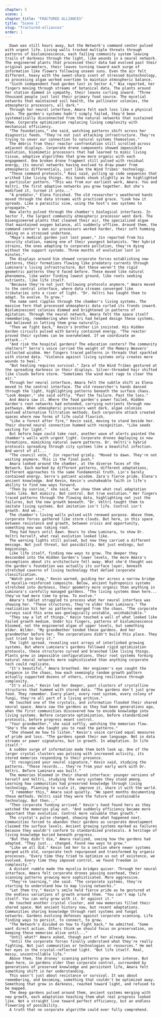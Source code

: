 ```yaml
---
chapter: 5
scene: 1
chapter_title: "FRACTURED ALLIANCES"
title: "Scene 1"
slug: "fractured-alliances"
order: 1
---
```


      Dawn was still hours away, but the Network's command center pulsed with urgent life. Living walls tracked multiple threats through patterns of bioluminescence, each failing community system leaving trails of darkness through the light, like wounds in a neural network. The engineered plants that processed their data had evolved past their original parameters, their leaves turning toward each surge of information like flowers following unseen suns. Even the air felt different, heavy with the sweet-sharp scent of stressed biotechnology, as processing algae worked overtime to maintain atmospheric balance.
      "Sixth independent food garden lost in Sector 4," Nia reported, her fingers moving through streams of botanical data. The plants around her station dimmed in sympathy, their leaves curling inward. "Three thousand people just lost their primary food source. The mycelial networks that maintained soil health, the pollinator colonies, the atmospheric processors, all dark."
      Through her neural interface, Amara felt each loss like a physical pain. The garden's systems hadn't simply failed, they'd been systematically disconnected from the natural networks that sustained them. Corporate optimization replacing living complexity with mechanical efficiency.
      "The foundations," she said, watching patterns shift across her diagnostic feeds. "They're not just attacking infrastructure. They're trying to sever our connection to natural systems themselves."
      The debris from their reactor confrontation still scrolled across adjacent displays. Corporate drone components showed impossible evolution, biomimetic processors that had learned to mimic living tissue, adaptive algorithms that grew more organic with each engagement. One broken drone fragment still pulsed with residual energy, its neural networks having evolved to draw power from atmospheric differentials, just like the Wind Tribes' technology.
      "These command protocols," Ravi said, pulling up code sequences that writhed like living things. His hands shook slightly as he highlighted a particular pattern. "This was from our earliest work, Amara. You and Veltri, the first adaptive networks you grew together. But she's modified it, turned it into..."
      "A predator," Elena finished. The old researcher's weathered hands moved through the data streams with practiced grace. "Look how it spreads. Like a parasitic vine, using the host's own systems to propagate."
      New alerts pulsed through the chamber's biological interfaces. In Sector 7, the largest community atmospheric processor went dark. The bioengineered plants that cleaned their air, the specialized algae that maintained oxygen balance, all suddenly offline. Around them, the command center's own air processors worked harder, their soft humming taking on a stressed undertone.
      "Maya's medical garden just lost power," Jin reported from his security station, naming one of their youngest botanists. "Her hybrid strains, the ones adapting to corporate pollution, they're dying without the support systems. Three months of evolution lost in minutes."
      The displays around him showed corporate forces establishing new patterns, their formations flowing like predatory currents through Luminara's living infrastructure. But these weren't the rigid geometric patterns they'd faced before. These moved like natural phenomena, like water finding lowest ground, like roots seeking nutrients, like life itself.
      "Because they're not just following protocols anymore." Amara moved to the central interface, where data streams converged like tributaries into a river of light. "Dr. Veltri has taught them to adapt. To evolve. To grow."
      The name sent ripples through the chamber's living systems. The massive fern that processed atmospheric data curled its fronds inward. Bioluminescent colonies dimmed and brightened in patterns of agitation. Through the neural network, Amara felt the space itself remembering, remembering when Veltri had helped design these systems, had believed in letting them grow naturally.
      "Then we fight back," Kevin's brother Lin insisted. His Hidden Garden circuits pulsed with barely contained energy. "The reactor proved their systems can be overwhelmed. If we coordinate an attack..."
      "And risk the hospital gardens? The education centers? The community shelters?" Serra's voice carried the weight of the Memory Weavers' collected wisdom. Her fingers traced patterns in threads that sparkled with stored data. "Violence against living systems only creates more wounds to heal."
      "But healing requires survival." Zara of the Wind Tribes gestured at the spreading darkness in their displays. Silver-threaded hair shifted like clouds before storm. "Sometimes the wind must rage to clear the air."
      Through her neural interface, Amara felt the subtle shift as Elena moved to the central interface. The old researcher's hands danced through the light, highlighting patterns beneath the surface chaos. "Look deeper," she said softly. "Past the failure. Past the loss."
      And Amara saw it. Where the food garden's power failed, Hidden Garden's root networks had extended, carrying nutrients through new pathways. When atmospheric processors went dark, algae colonies evolved alternative filtration methods. Each corporate attack created spaces where new forms of life could flourish.
      "Like a forest after fire," Kevin said, moving to stand beside her. Their shared neural connection hummed with recognition. "Like seeds waiting for light."
      But before hope could take root, another wave of alerts painted the chamber's walls with urgent light. Corporate drones deploying in new formations, mimicking natural swarm patterns. Dr. Veltri's hybrid protocols spreading through city systems like a beautiful infection. And worst of all...
      "The council vote," Jin reported grimly. "Moved to dawn. They're not waiting anymore. This is the final push."
      Amara looked around the chamber, at the diverse faces of the Network. Each marked by different patterns, different adaptations, different approaches to the same fundamental truth. Lin's barely contained energy. Serra's patient wisdom. Zara's fierce pride. Elena's ancient knowledge. And Kevin, Kevin's unshakeable faith in life's ability to find new ways forward.
      "Then by sunrise," she said, "we show them what real adaptation looks like. Not mimicry. Not control. But true evolution." Her fingers traced patterns through the flowing data, highlighting not just the failures, but the new growth beneath. "Dr. Veltri taught them to imitate living systems. But imitation isn't life. Control isn't growth. And we..."
      The chamber's living walls pulsed with renewed purpose. Above them, corporate forces gathered like storm clouds. But here, in this space between resistance and growth, between crisis and opportunity, something new was taking root.
      They had hours until dawn. Hours to show Luminara, to show Dr. Veltri herself, what real evolution looked like.
      The warning lights still pulsed, but now they carried a different message. Not just threat, but possibility. Not just endings, but beginnings.
      Like life itself, finding new ways to grow. The deeper they descended into the Hidden Garden's lower levels, the more Amara's assumptions about its architecture fell away. What she'd thought was the garden's foundation was actually its surface layer, beneath stretched caverns of living technology that defied corporate classification.
      "Watch your step," Kevin warned, guiding her across a narrow bridge of mycelia-reinforced composite. Below, ancient hydroponics systems stretched into darkness, their geometry more organic than anything in Luminara's carefully managed gardens. "The living systems down here... they've had more time to grow. To evolve."
      Amara's tablet struggled to process what her neural interface was showing her. "These structures, they're older than Luminara." The realization hit her as patterns emerged from the chaos. "The corporate surveys said this area was geologically unstable, uninhabitable."
      "They say a lot of things." Kevin touched a wall of what looked like failed growth medium. Under his fingers, patterns of bioluminescence bloomed, not the engineered algae of upper levels, but something older. Wilder. "My grandmother tended these gardens. And her grandmother before her. The corporations didn't build this place. They just tried to bury it."
      The light spread, revealing vast arrays of interlinked growing systems. But where Luminara's gardens followed rigid optimization protocols, these structures curved and branched like living things. Plants grew in impossible configurations, their root systems forming natural neural networks more sophisticated than anything corporate tech could replicate.
      "It's beautiful," Amara breathed. Her engineer's eye caught the elegance in the chaos, how each seemingly random growth pattern actually supported dozens of others, creating resilience through complexity.
      "It's alive." Kevin led her deeper, past clusters of crystalline structures that hummed with stored data. "The gardens don't just grow food. They remember. Every plant, every root system, every colony of fungi, they're all part of a living archive."
      He touched one of the crystals, and information flooded their shared neural space. Amara saw the gardens as they had been generations ago, when the first communities discovered how to encode knowledge into living systems. Before corporate optimization, before standardized protocols, before progress meant control.
      "Your grandmother," she said softly, watching the memories flow. "She's the one who taught you to read the patterns."
      "She showed me how to listen." Kevin's voice carried equal measures of pride and loss. "The gardens speak their own language. Not in data streams or power signatures, but in growth. In adaptation. In life itself."
      A sudden surge of information made them both look up. One of the larger crystal clusters was pulsing with increased activity, its stored memories responding to their presence.
      "It recognized your neural signature," Kevin said, studying the patterns. "These records... they're from your early work with Dr. Veltri. Before Luminara was built."
      The memories bloomed in their shared interface: younger versions of herself and Veltri, studying the very systems they stood among. Learning how communities had preserved knowledge through living technology. Planning to scale it, improve it, share it with the world.
      "I remember this," Amara said quietly. "We spent months documenting these methods. Veltri said they were the future of sustainable technology. But then..."
      "Then corporate funding arrived." Kevin's hand found hers as they watched the memories play out. "And suddenly efficiency became more important than evolution. Control more valuable than growth."
      The crystal's pulse changed, showing them what happened next. Communities forced to abandon their gardens as corporate development claimed the surface levels. Ancient growing systems marked as failures because they wouldn't conform to standardized protocols. A heritage of living knowledge buried beneath progress.
      "But they didn't die," Amara realized, seeing how the gardens had adapted. "They just... changed. Found new ways to grow."
      "Like we all did." Kevin led her to a section where newer systems merged with old, corporate tech repurposed and transformed by organic processes. "Every time they tried to optimize us out of existence, we evolved. Every time they imposed control, we found freedom in complexity."
      A distant rumble made the mycelia bridges quiver. Through her neural interface, Amara felt corporate drones passing overhead, their scanning patterns growing more sophisticated. More aggressive.
      "They're learning," she said. "The corporate systems, they're starting to understand how to map living networks."
      "Let them try." Kevin's smile held fierce pride as he gestured at the endless variations of growth around them. "You can't map life itself. You can only grow with it. Or against it."
      He touched another crystal cluster, and new memories filled their shared space. Not ancient history now, but recent adaptations. Communities sharing knowledge through root systems and fungal networks. Gardens evolving defenses against corporate scanning. Life finding ways to persist, to connect, to grow.
      "The Network's divided on how to fight back," he admitted. "Some want direct action. Others think we should focus on preservation, on keeping these memories alive until..."
      "Until what?" Amara asked, though part of her already knew.
      "Until the corporate forces finally understand what they're really fighting. Not just communities or technologies or resources." He met her eyes in the crystal-reflected light. "But life itself. Real, messy, uncontrollable life."
      Above them, the drones' scanning patterns grew more intense. But down here, in gardens older than corporate control, surrounded by generations of preserved knowledge and persistent life, Amara felt something shift in her understanding.
      This wasn't just about resistance or survival. It was about remembering, and becoming, something that couldn't be optimized away. Something that grew in darkness, reached toward light, and refused to be mapped.
      The deep gardens pulsed around them, ancient systems merging with new growth, each adaptation teaching them what real progress looked like. Not a straight line toward perfect efficiency, but an endless flowering of possibility.
      A truth that no corporate algorithm could ever fully comprehend.
